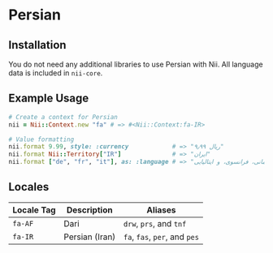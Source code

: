 <!-- This file has been generated. Source: languages/_template.md.erb -->

# Persian

## Installation

You do not need any additional libraries to use Persian with Nii.
All language data is included in `nii-core`.

## Example Usage

``` ruby
# Create a context for Persian
nii = Nii::Context.new "fa" # => #<Nii::Context:fa-IR>

# Value formatting
nii.format 9.99, style: :currency            # => "‎ریال ۹٫۹۹"
nii.format Nii::Territory["IR"]              # => "ایران"
nii.format ["de", "fr", "it"], as: :language # => "آلمانی،‏ فرانسوی، و ایتالیایی"
```


## Locales

<table>
  <thead>
    <tr>
      <th>Locale Tag</th>
      <th>Description</th>
      <th>Aliases</th>
    </tr>
  </thead>
  <tbody>
    <tr>
      <td><code>fa-AF</code></td>
      <td>Dari</td>
      <td><code>drw</code>, <code>prs</code>, and <code>tnf</code></td>
    </tr>
    <tr>
      <td><code>fa-IR</code></td>
      <td>Persian (Iran)</td>
      <td><code>fa</code>, <code>fas</code>, <code>per</code>, and <code>pes</code></td>
    </tr>
  </tbody>
</table>

